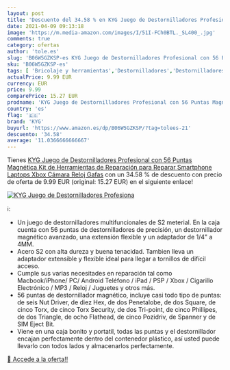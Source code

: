 ```yaml
---
layout: post
title: 'Descuento del 34.58 % en KYG Juego de Destornilladores Profesiona'
date: 2021-04-09 09:13:18
image: 'https://m.media-amazon.com/images/I/51I-FCh0BTL._SL400_.jpg'
comments: true
category: ofertas
author: 'tole.es'
slug: 'B06W5GZKSP-es KYG Juego de Destornilladores Profesional con 56 Puntas...'
sku: 'B06W5GZKSP-es'
tags: [ 'Bricolaje y herramientas','Destornilladores','Destornilladores de punta de estrella','Herramientas de mano','Herramientas manuales y eléctricas','kyg','smartphone','xbox', ]
actualPrice: 9.99 EUR
currency: EUR
price: 9.99
comparePrice: 15.27 EUR
prodname: 'KYG Juego de Destornilladores Profesional con 56 Puntas Magnética Kit de Herramientas de Reparación para Reparar Smartphone Laptops Xbox Cámara Reloj Gafas'
country: 'es'
flag: '🇪🇸'
brand: 'KYG'
buyurl: 'https://www.amazon.es/dp/B06W5GZKSP/?tag=tolees-21'
descuento: '34.58'
average: '11.0366666666667'
---
```


Tienes [KYG Juego de Destornilladores Profesional con 56 Puntas Magnética Kit de Herramientas de Reparación para Reparar Smartphone Laptops Xbox Cámara Reloj Gafas](https://www.amazon.es/dp/B06W5GZKSP/?tag=tolees-21) con un 34.58 % de descuento con precio de oferta de 9.99 EUR (original: 15.27 EUR) en el siguiente enlace!

[![KYG Juego de Destornilladores Profesiona](https://m.media-amazon.com/images/I/51I-FCh0BTL._SL400_.jpg)](https://www.amazon.es/dp/B06W5GZKSP/?tag=tolees-21)

ℹ️:

- Un juego de destornilladores multifuncionales de S2 meterial. En la caja cuenta con 56 puntas de destornilladores de precisión, un destornillador magnético avanzado, una extensión flexible y un adaptador de 1/4" a 4MM.
- Acero S2 con alta dureza y buena tenacidad. Tambien lleva un adaptador extensible y flexible ideal para llegar a tornillos de difícil acceso.
- Cumple sus varias necesitades en reparación tal como Macbook/iPhone/ PC/ Android Teléfono / iPad / PSP / Xbox / Cigarillo Electrónico / MP3 / Reloj / Juguetes y otros más.
- 56 puntas de destornillador magnético, incluye casi todo tipo de puntas: de seis Nut Driver, de diez Hex, de dos Penetalobe, de dos Square, de cinco Torx, de cinco Torx Security, de dos Tri-point, de cinco Phillipes, de dos Triangle, de ocho Flathead, de cinco Pozidriv, de Spanner y de SIM Eject Bit.
- Viene en una caja bonito y portatil, todas las puntas y el destornillador encajan perfectamente dentro del contenedor plástico, así usted puede llevarlo con todos lados y almacenarlos perfectamente.

[🛒 Accede a la oferta!!](https://www.amazon.es/dp/B06W5GZKSP/?tag=tolees-21)
